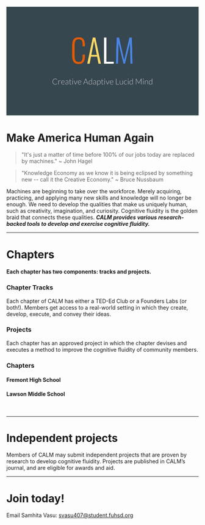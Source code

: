 ![](newCALMLogo.jpg)

# Make America Human Again

> "It's just a matter of time before 100% of our jobs today are replaced by machines."
  ~ John Hagel
  
> "Knowledge Economy as we know it is being eclipsed by something new -- call it the Creative Economy."
  ~ Bruce Nussbaum

Machines are beginning to take over the workforce. Merely acquiring, practicing, and applying many new skills and knowledge will no longer be enough. We need to develop the qualities that make us uniquely human, such as creativity, imagination, and curiosity. Cognitive fluidity is the golden braid that connects these qualities. ***CALM provides various research-backed tools to develop and exercise cognitive fluidity.***
&nbsp;

------
# Chapters
#### Each chapter has two components: tracks and projects.
### Chapter Tracks
Each chapter of CALM has either a TED-Ed Club or a Founders Labs (or both!). Members get access to a real-world setting in which they create, develop, execute, and convey their ideas.
### Projects
Each chapter has an approved project in which the chapter devises and executes a method to improve the cognitive fluidity of community members. 
### Chapters
#### Fremont High School
#### Lawson Middle School
&nbsp;

------
# Independent projects
Members of CALM may submit independent projects that are proven by research to develop cognitive fluidity. Projects are published in CALM’s journal, and are eligible for awards and aid.
&nbsp;

------
# Join today!
<!-- <form action="mailto:svasu407@student.fuhsd.org" method="post" enctype="text/plain">
Name:<br>
<input type="text" name="name"><br>
E-mail:<br>
<input type="text" name="mail"><br>
School:<br>
<input type="text" name="school"><br>
Grade:<br>
<input type="text" name="grade"><br>
Comment:<br>
<input type="text" name="comment" size="50"><br><br>
<input type="submit" value="Send">
<input type="reset" value="Reset">
</form> -->
Email Samhita Vasu: svasu407@student.fuhsd.org
&nbsp;

<!-- This is Creative Adaptive Lucid Mind's new website. Here is the [old website](https://samhitavasu.github.io/gocalm.github.io). -->
